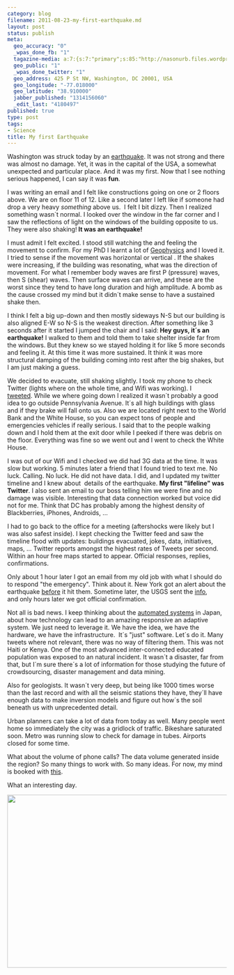 ```yaml
--- 
category: blog
filename: 2011-08-23-my-first-earthquake.md
layout: post
status: publish
meta: 
  geo_accuracy: "0"
  _wpas_done_fb: "1"
  tagazine-media: a:7:{s:7:"primary";s:85:"http://nasonurb.files.wordpress.com/2011/08/dc-earthquake-devastation-1314126476.jpeg";s:6:"images";a:1:{s:85:"http://nasonurb.files.wordpress.com/2011/08/dc-earthquake-devastation-1314126476.jpeg";a:6:{s:8:"file_url";s:85:"http://nasonurb.files.wordpress.com/2011/08/dc-earthquake-devastation-1314126476.jpeg";s:5:"width";s:3:"620";s:6:"height";s:3:"397";s:4:"type";s:5:"image";s:4:"area";s:6:"246140";s:9:"file_path";s:0:"";}}s:6:"videos";a:0:{}s:11:"image_count";s:1:"1";s:6:"author";s:7:"4180497";s:7:"blog_id";s:7:"8438084";s:9:"mod_stamp";s:19:"2011-08-24 03:21:00";}
  geo_public: "1"
  _wpas_done_twitter: "1"
  geo_address: 425 P St NW, Washington, DC 20001, USA
  geo_longitude: "-77.018000"
  geo_latitude: "38.910000"
  jabber_published: "1314156060"
  _edit_last: "4180497"
published: true
type: post
tags: 
- Science
title: My first Earthquake
---
```

Washington was struck today by an <a href="http://en.wikipedia.org/wiki/2011_Virginia_earthquake">earthquake</a>. It was not strong and there was almost no damage. Yet, it was in the capital of the USA, a somewhat unexpected and particular place. And it was my first. Now that I see nothing serious happened, I can say it was <strong>fun</strong>.

<!--more-->I was writing an email and I felt like constructions going on one or 2 floors above. We are on floor 11 of 12. Like a second later I left like if someone had drop a very heavy <em>something</em> above us.  I felt I bit dizzy. Then I realized something wasn´t normal. I looked over the window in the far corner and I saw the reflections of light on the windows of the building opposite to us. They were also shaking!<strong> It was an earthquake! </strong>

I must admit I felt excited. I stood still watching the and feeling the movement to confirm. For my PhD I learnt a lot of <a href="http://www.amazon.com/gp/product/0521893070/ref=pd_lpo_k2_dp_sr_2?pf_rd_p=486539851&amp;pf_rd_s=lpo-top-stripe-1&amp;pf_rd_t=201&amp;pf_rd_i=0521467284&amp;pf_rd_m=ATVPDKIKX0DER&amp;pf_rd_r=1VZY9704911GJ4HWN4Z0">Geophysics</a> and I loved it. I tried to sense if the movement was horizontal or vertical . If the shakes were increasing, if the building was resonating, what was the direction of movement. For what I remember body waves are first P (pressure) waves, then S (shear) waves. Then surface waves can arrive, and these are the worst since they tend to have long duration and high amplitude. A bomb as the cause crossed my mind but it didn´t make sense to have a sustained shake then.

I think I felt a big up-down and then mostly sideways N-S but our building is also aligned E-W so N-S is the weakest direction. After something like 3 seconds after it started I jumped the chair and I said:<strong> Hey guys, it´s an earthquake!</strong> I walked to them and told them to take shelter inside far from the windows. But they knew so we stayed holding it for like 5 more seconds and feeling it. At this time it was more sustained. It think it was more structural damping of the building coming into rest after the big shakes, but I am just making a guess.

We decided to evacuate, still shaking slightly. I took my phone to check Twitter (lights where on the whole time, and Wifi was working). I <a href="http://twitter.com/#!/brunosan/status/106063248473853955">tweeted</a>. While we where going down I realized it wasn´t probably a good idea to go outside Pennsylvania Avenue. It´s all high buildings with glass and if they brake will fall onto us. Also we are located right next to the World Bank and the White House, so you can expect tons of people and emergencies vehicles if really serious. I said that to the people walking down and I hold them at the exit door while I peeked if there was debris on the floor. Everything was fine so we went out and I went to check the White House.

I was out of our Wifi and I checked we did had 3G data at the time. It was slow but working. 5 minutes later a friend that I found tried to text me. No luck. Calling. No luck. He did not have data. I did, and I updated my twitter timeline and I knew about  details of the earthquake. <strong>My first "lifeline" was Twitter</strong>. I also sent an email to our boss telling him we were fine and no damage was visible. Interesting that data connection worked but voice did not for me. Think that DC has probably among the highest density of Blackberries, iPhones, Androids, ...

I had to go back to the office for a meeting (aftershocks were likely but I was also safest inside). I kept checking the Twitter feed and saw the timeline flood with updates: buildings evacuated, jokes, data, initiatives, maps, ... Twitter reports amongst the highest rates of Tweets per second. Within an hour free maps started to appear. Official responses, replies, confirmations.

Only about 1 hour later I got an email from my old job with what I should do to respond "the emergency". Think about it. New York got an alert about the earthquake <a href="http://betanews.com/2011/08/23/new-yorkers-saw-dc-quake-tweets-before-the-ground-shook/">before</a> it hit them. Sometime later, the USGS sent the <a href="http://earthquake.usgs.gov/earthquakes/recenteqsww/Quakes/se082311a.html#details">info</a>, and only hours later we got official confirmation.

Not all is bad news. I keep thinking about the <a href="http://www.youtube.com/watch?v=rU1bYspMyQw">automated systems</a> in Japan, about how technology can lead to an amazing responsive an adaptive system. We just need to leverage it. We have the idea, we have the hardware, we have the infrastructure.  It´s "just" software. Let´s do it. Many tweets where not relevant, there was no way of filtering them. This was not Haiti or Kenya. One of the most advanced inter-connected educated population was exposed to an natural incident. It wasn´t a disaster, far from that, but I´m sure there´s a lot of information for those studying the future of crowdsourcing, disaster management and data mining.

Also for geologists. It wasn´t very deep, but being like 1000 times worse than the last record and with all the seismic stations they have, they´ll have enough data to make inversion models and figure out how´s the soil beneath us with unprecedented detail.

Urban planners can take a lot of data from today as well. Many people went home so immediately the city was a gridlock of traffic. Bikeshare saturated soon. Metro was running slow to check for damage in tubes. Airports closed for some time.

What about the volume of phone calls? The data volume generated inside the region? So many things to work with. So many ideas. For now, my mind is booked with <a href="http://globaladaptationindex.org/">this</a>.

What an interesting day.

<a href="http://famousdc.com/2010/07/16/dc-earthquake/"><img class="aligncenter size-full wp-image-2000" title="DC-EARTHQUAKE-DEVASTATION-1314126476" src="http://nasonurb.files.wordpress.com/2011/08/dc-earthquake-devastation-1314126476.jpeg" alt="" width="620" height="397" /></a>
